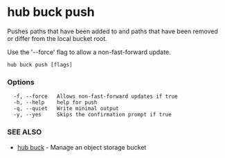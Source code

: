 # hub buck push

Pushes paths that have been added to and paths that have been removed or differ from the local bucket root.

Use the '--force' flag to allow a non-fast-forward update.

```
hub buck push [flags]
```

### Options

```
  -f, --force   Allows non-fast-forward updates if true
  -h, --help    help for push
  -q, --quiet   Write minimal output
  -y, --yes     Skips the confirmation prompt if true
```

### SEE ALSO

-   [hub buck](hub_buck.md) - Manage an object storage bucket
